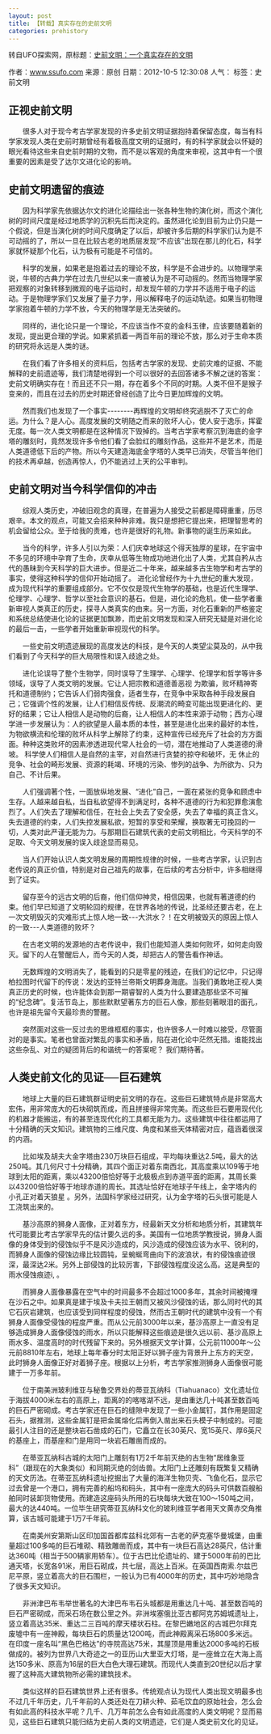 ```yaml
---
layout: post
title: 【转载】真实存在的史前文明
categories: prehistory
---
```


转自UFO探索网，原标题：[史前文明：一个真实存在的文明](http://www.ssufo.com/html/tsfx/528.html)

作者：www.ssufo.com 来源：原创 日期：2012-10-5 12:30:08 人气： 标签：史前文明

## 正视史前文明

　　很多人对于现今考古学家发现的许多史前文明证据抱持着保留态度，每当有科学家发现人类在史前时期曾经有着极高度文明的证据时，有的科学家就会以怀疑的眼光看待这些来自史前时期的文物，而不是以客观的角度来审视，这其中有一个很重要的因素是受了达尔文进化论的影响。

## 史前文明遗留的痕迹

　　因为科学家先依据达尔文的进化论描绘出一张各种生物的演化树，而这个演化树的时间尺度是经过地质学的沉积先后而决定的。虽然进化论到目前为止仍只是一个假说，但是当演化树的时间尺度确定了以后，却被许多后期的科学家们认为是不可动摇的了，所以一旦在比较古老的地质层发现“不应该”出现在那儿的化石，科学家就怀疑那个化石，认为极有可能是不可信的。 

　　科学的发展，如果老是抱着过去的理论不放，科学是不会进步的。以物理学来说，牛顿的古典力学在过去几世纪以来一直被认为是不可动摇的。然而当物理学家把观察的对象转移到微观的电子运动时，却发现牛顿的力学并不适用于电子的运动。于是物理学家们又发展了量子力学，用以解释电子的运动轨迹。如果当初物理学家抱着牛顿的力学不放，今天的物理学是无法突破的。

　　同样的，进化论只是一个理论，不应该当作不变的金科玉律，应该要随着新的发现，提出更合理的学说。如果紧抓着一两百年前的理论不放，那么对于生命本质的研究将永远是人类的谜。  

　　在我们看了许多相关的资料后，包括考古学家的发现、史前灾难的证据、不能解释的史前遗迹等，我们清楚地得到一个可以很好的去回答诸多不解之谜的答案：史前文明确实存在！而且还不只一期，存在着多个不同的时期。人类不但不是猴子变来的，而且在过去的历史时期还曾经创造了比今日更加辉煌的文明。

　　然而我们也发现了一个事实--------再辉煌的文明却终究逃脱不了灭亡的命运。为什么？是人心。高度发展的文明随之而来的败坏人心，使人安于逸乐，挥霍无度。每一次人类文明都是在这种情况下毁掉的。当考古学家考察沉到海底的金字塔的雕刻时，竟然发现许多令他们看了会脸红的雕刻作品，这些并不是艺术，而是人类道德低下后的产物。所以今天建造海底金字塔的人类早已消失，尽管当年他们的技术再卓越，创造再惊人，仍不能逃过上天的公平审判。

## 史前文明对当今科学信仰的冲击

　　综观人类历史，冲破旧观念的真理，在普遍为人接受之前都是障碍重重，历尽艰辛。本文的观点，可能又会招来种种非难。我只是想把它提出来，把理智思考的机会留给公众。至于给我的责难，也许是很好的礼物。新事物的诞生历来如此。

　　当今的科学，许多人引以为荣：人们庆幸地球这个得天独厚的星球，在宇宙中不多见的环境中孕育了生命，庆幸从低等生物成功地进化出了人类，尤其自矜从古代的愚昧到今天科学的巨大进步。但是近二十年来，越来越多古生物学和考古学的事实，使得这种科学的信仰开始动摇了。 进化论曾经作为十九世纪的重大发现，成为现代科学的重要组成部分。它不仅仅是现代生物学的基础，也是近代生理学、伦理学、心理学、哲学以至社会意识的基石。但是，进化论的危机，使一些学者重新审视人类真正的历史，探寻人类真实的由来。另一方面，对化石重新的严格鉴定和系统总结使进化论的证据更加飘渺，而史前文明发现和深入研究无疑是对进化论的最后一击，一些学者开始重新审视现代的科学。 

　　一些史前文明遗迹展现的高度发达的科技，是今天的人类望尘莫及的，从中我们看到了今天科学的巨大局限性和误入歧途之处。 　 

　　进化论误导了整个生物学，同时误导了生理学、心理学、伦理学和哲学等许多领域，误导了人类文明的发展。它让人把宗教和道德善恶视 为欺骗，败坏精神寄托和道德制约；它告诉人们弱肉强食，适者生存，在竞争中采取各种手段发展自己；它强调个性的发展，让人们相信反传统、反潮流的畸变可能出现更进化的、更好的结果；它让人相信人是动物的后裔，让人相信人的本性来源于动物；西方心理学进一步发展认为：人的欲望是人最本质的本性，甚至是进化出来的最好的本性，为物欲横流和伦理的败坏从科学上解除了约束，这种宣传已经充斥了社会的方方面面。种种这类败坏的因素渗透进现代常人社会的一切，潜在地推动了人类道德的滑坡。 科学使人们相信人是自然的主宰，对自然进行贪婪的掠夺和破坏，无 休止的竞争、社会的畸形发展、资源的耗竭、环境的污染、惨列的战争、为所欲为、只为自己、不计后果。

　　人们强调著个性，一面放纵地发展、“进化”自己，一面在紧张的竞争和顾虑中生存。人越来越自私，当自私欲望得不到满足时，各种不道德的行为和犯罪愈演愈烈了。人们失去了理解和信任，在社会上失去了安全感，失去了幸福的真正含义。失去道德的约束，人们失控发展私欲，短暂的享受和荣耀，换取著无可挽回的一切，人类对此严谨无能为力。与那期巨石建筑代表的史前文明相比，今天科学的不足取、今天文明发展的误入歧途显而易见。

　　当人们开始认识人类文明发展的周期性规律的时候，一些考古学家，认识到古老传说的真正价值，特别是对自己祖先的故事，在后续的考古分析中，许多相继得到了证实。 

　　留存至今的远古文明的后裔，他们信仰神灵，相信因果，也就有著道德的约束。他们早已知道了文明轮回的规律，在世界各地的传说，比圣经还要古老，在上一次文明毁灭的灾难形式上惊人地一致---大洪水？！在文明被毁灭的原因上惊人的一致---人类道德的败坏？ 

　　在古老文明的发源地的古老传说中，我们也能知道人类如何败坏，如何走向毁灭。留下的人在警醒后人，而今天的人类，却把古人的警告看作神话。

　　无数辉煌的文明消失了，能看到的只是零星的残迹，在我们的记忆中，只记得柏拉图时代留下的传说：发达的亚特兰帝斯文明葬身海底。当我们勇敢地正视人类真正历史的时候，也许能体会到那一期睿智的人类为什么要建造那些坚不可摧的“纪念碑”。复活节岛上，那些默默望著东方的巨石人像，那些刻著眼泪的面孔，也许是祖先留今天最珍贵的警醒。 

　　突然面对这些一反过去的思维框框的事实，也许很多人一时难以接受，尽管面对的是事实。笔者也曾面对繁乱的事实和矛盾，陷在进化论中茫然无措。谁能找出这些杂乱、对立的疑团背后的和谐统一的答案呢？ 我们期待著。

## 人类史前文化的见证──巨石建筑

　　地球上大量的巨石建筑群证明史前文明的存在。这些巨石建筑特点是非常高大宏伟，用非常庞大的石块砌筑而成，而且拼接得非常完美。而这些巨石要用现代化的机器才能搬运，有的甚至连现代化的工具都无能为力。这些建筑中往往都运用了十分精确的天文知识。建筑物的三维尺度、角度和某些天体精密对应，蕴涵着很深的内涵。 

　　比如埃及胡夫大金字塔由230万块巨石组成，平均每块重达2.5吨，最大的达250吨。其几何尺寸十分精确，其四个面正对着东南西北，其高度乘以109等于地球到太阳的距离，乘以43200倍恰好等于北极极点到赤道平面的距离，其周长乘以43200倍恰好等于地球赤道的周长。其选址恰好在地球子午线上，金字塔内的小孔正对着天狼星 。另外，法国科学家经过研究，认为金字塔的石头很可能是人工浇筑出来的。 

　　基沙高原的狮身人面像，正对着东方，经最新天文分析和地质分析，其建筑年代可能要比考古学家早先的估计要久远的多。美国有一位地质学教授说，狮身人面像的身体受到的侵蚀似乎不是风沙造成的，风沙造成的侵蚀应该为水平、锐利的，而狮身人面像的侵蚀边缘比较圆钝，呈蜿蜒弯曲向下的波浪状，有的侵蚀痕迹很深，最深达2米。另外上部侵蚀的比较厉害，下部侵蚀程度没这么高。这是典型的雨水侵蚀痕迹i, 。

　　而狮身人面像暴露在空气中的时间最多不会超过1000多年，其余时间被掩埋在沙石之中。如果真是建于埃及卡夫拉王朝而又被风沙侵蚀的话，那么同时代的其它石灰岩建筑，也应该受到同样程度的侵蚀，然而古王朝时代的建筑中没有一个有狮身人面像受侵蚀的程度严重。而从公元前3000年以来，基沙高原上一直没有足够造成狮身人面像侵蚀的雨水，所以只能解释这些痕迹是很久远以前、基沙高原上雨水多、温度高时的时代残留下来的。另外根据天文学计算，公元前11000年～公元前8810年左右，地球上每年春分时太阳正好以狮子座为背景升上东方的天空，此时狮身人面像正好对着狮子座。根据以上分析，考古学家推测狮身人面像很可能建于一万多年前。

　　位于南美洲玻利维亚与秘鲁交界处的蒂亚瓦纳科（Tiahuanaco）文化遗址位于海拔4000米左右的高原上，距离的的喀喀湖不远，是由重达几十吨甚至数百吨的巨石严密砌成。考古学家还在巨石的缝隙中发现了一些小金属钉，其作用是固定石头，据推测，这些金属钉是把金属熔化后再倒入凿出来石头模子中制成的。可能最引人注目的还是整块岩石凿成的石门，它矗立在长30英尺、宽15英尺、厚6英尺的基座上，而基座和门是用同一块岩石雕凿而成的。

　　在蒂亚瓦纳科古城的太阳门上雕刻有1万2千年前灭绝的古生物“居维象亚科”（跟现在的大象类似）和同期灭绝的剑齿兽。太阳门上还雕刻有既繁复又精确的天文历法。在蒂亚瓦纳科遗址挖掘出了大量的海洋生物贝壳、飞鱼化石，显示它过去曾是一个港口，拥有完善的船坞和码头，其中有一座庞大的码头可供数百艘船舶同时装卸货物使用。而建造这座码头所用的石块每块大致在100～150吨之间，最大的达440吨。一位毕生研究蒂亚瓦纳科文化的玻利维亚学者用天文黄赤交角推算，该古城可能建于1万7千年前。

　　在南美州安第斯山区印加国首都库兹科北郊有一古老的萨克塞华曼城堡，由重量超过100多吨的巨石堆砌、精致雕凿而成，其中有一块巨石高达28英尺，估计重达360吨（相当于500辆家用轿车）。位于古巴比伦遗址的、建于5000年前的巴比通天塔，长宽各91米，用巨石砌成，共七层，高达上百米。在英国西南索.尔兹巴尼平原，竖立着高大的巨石围栏，一般认为已有4000年的历史，其中巧妙地隐含了很多天文知识。 

　　非洲津巴布韦举世著名的大津巴布韦石头城都是用重达几十吨、甚至数百吨的巨石严密砌成，而采石场在数公里之外。非洲埃塞俄比亚古都阿克苏姆城遗址上，竖立着高达35米、重达二三百吨的摩天楼状石柱。在黎巴嫩地区的古城巴尔拜克废墟中有一座神殿，每块巨石的质量达1200吨，而此神殿离采石场800多米远。在印度一座名叫“黑色巴格达”的寺院高达75米，其屋顶是用重达2000多吨的石板做成的。被列为世界八大奇迹之一的亚历山大里亚大灯塔，是一座耸立在大海上高达150多米、原高为16层的巨大白色大理石建筑。而现代人类直到20世纪以后才掌握了这种高大建筑物所必需的建筑技术。 

　　类似这样的巨石建筑世界上还有很多。传统观点认为现代人类出现文明最多也不过几千年历史，几千年前的人类还处在刀耕火种、茹毛饮血的原始社会，怎么会有如此高的科技水平呢？几千、几万年前怎么会有如此高度的人类文明呢？显而易见，这些巨石建筑只能归结为史前人类的文明遗迹，它们是人类史前文化的见证。
